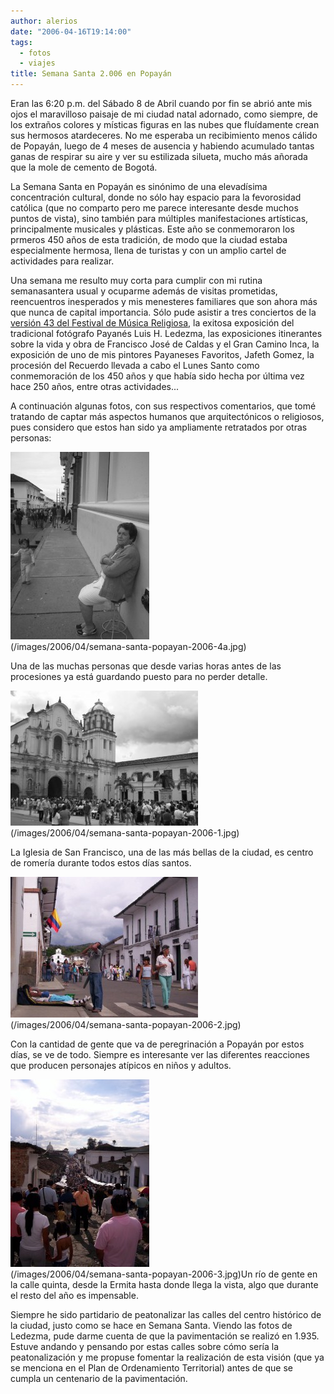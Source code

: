 ```yaml
---
author: alerios
date: "2006-04-16T19:14:00"
tags:
  - fotos
  - viajes
title: Semana Santa 2.006 en Popayán
---
```


Eran las 6:20 p.m. del Sábado 8 de Abril cuando por fin se abrió ante mis ojos
el maravilloso paisaje de mi ciudad natal adornado, como siempre, de los
extraños colores y místicas figuras en las nubes que fluídamente crean sus
hermosos atardeceres. No me esperaba un recibimiento menos cálido de Popayán,
luego de 4 meses de ausencia y habiendo acumulado tantas ganas de respirar su
aire y ver su estilizada silueta, mucho más añorada que la mole de cemento de
Bogotá.

La Semana Santa en Popayán es sinónimo de una elevadísima concentración
cultural, donde no sólo hay espacio para la fevorosidad católica (que no
comparto pero me parece interesante desde muchos puntos de vista), sino
también para múltiples manifestaciones artísticas, principalmente musicales y
plásticas. Este año se conmemoraron los prmeros 450 años de esta tradición, de
modo que la ciudad estaba especialmente hermosa, llena de turistas y con un
amplio cartel de actividades para realizar.

Una semana me resulto muy corta para cumplir con mi rutina semanasantera usual
y ocuparme además de visitas prometidas, reencuentros inesperados y mis
menesteres familiares que son ahora más que nunca de capital importancia. Sólo
pude asistir a tres conciertos de la [versión 43 del Festival de Música
Religiosa](http://www.festivalpopayan.org/), la exitosa exposición del
tradicional fotógrafo Payanés Luis H. Ledezma, las exposiciones itinerantes
sobre la vida y obra de Francisco José de Caldas y el Gran Camino Inca, la
exposición de uno de mis pintores Payaneses Favoritos, Jafeth Gomez, la
procesión del Recuerdo llevada a cabo el Lunes Santo como conmemoración de los
450 años y que había sido hecha por última vez hace 250 años, entre otras
actividades...

A continuación algunas fotos, con sus respectivos comentarios, que tomé
tratando de captar más aspectos humanos que arquitectónicos o religiosos, pues
considero que estos han sido ya ampliamente retratados por otras personas:

![](/images/2006/04/semana-santa-popayan-2006-4a-222x300.jpg)  
(/images/2006/04/semana-santa-popayan-2006-4a.jpg)

Una de las muchas personas que desde varias horas antes de las procesiones ya
está guardando puesto para no perder detalle.

![](/images/2006/04/semana-santa-popayan-2006-1-300x216.jpg)  
(/images/2006/04/semana-santa-popayan-2006-1.jpg)

La Iglesia de San Francisco, una de las más bellas de la ciudad, es centro de
romería durante todos estos días santos.

![](/images/2006/04/semana-santa-popayan-2006-2-300x225.jpg)  
(/images/2006/04/semana-santa-popayan-2006-2.jpg)

Con la cantidad de gente que va de peregrinación a Popayán por estos días, se
ve de todo. Siempre es interesante ver las diferentes reacciones que producen
personajes atípicos en niños y adultos.

![](/images/2006/04/semana-santa-popayan-2006-3-222x300.jpg)  
(/images/2006/04/semana-santa-popayan-2006-3.jpg)Un río de gente en la
calle quinta, desde la Ermita hasta donde llega la vista, algo que durante el
resto del año es impensable.

Siempre he sido partidario de peatonalizar las calles del centro histórico de
la ciudad, justo como se hace en Semana Santa. Viendo las fotos de Ledezma,
pude darme cuenta de que la pavimentación se realizó en 1.935. Estuve andando
y pensando por estas calles sobre cómo sería la peatonalización y me propuse
fomentar la realización de esta visión (que ya se menciona en el Plan de
Ordenamiento Territorial) antes de que se cumpla un centenario de la
pavimentación.

